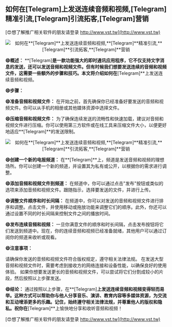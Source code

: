 ## **如何在**[Telegram]**上发送连续音频和视频,**[Telegram]**精准引流,**[Telegram]**引流拓客,**[Telegram]**营销**

[😍想了解推广相关软件的朋友请登录 http://www.vst.tw](http://www.vst.tw)

 <center><img src="https://vst.tw/MP4/tuiguang/png/2.png" alt="如何在**[Telegram]**上发送连续音频和视频,**[Telegram]**精准引流,**[Telegram]**引流拓客,**[Telegram]**营销"></center>

**😄概述：**
**[Telegram]**是一款功能强大的即时通讯应用程序，它不仅支持文字消息的发送，还可以发送音频和视频文件。但有时候我们想要发送连续的音频和视频文件，这需要一些额外的步骤和技巧。本文将介绍如何在**[Telegram]**上发送连续音频和视频。

**😄步骤：**

**😄准备音频和视频文件：**
在开始之前，首先确保你已经准备好要发送的音频和视频文件。你可以从手机的相册或其他媒体资源中选择文件。

**😄压缩音频和视频文件：**
为了确保连续发送的流畅性和快速加载，建议对音频和视频文件进行压缩。你可以使用第三方软件或在线工具来压缩文件大小，以便更好地适应**[Telegram]**的发送限制。

 <center><img src="https://vst.tw/MP4/tuiguang/png/3.png" alt="如何在**[Telegram]**上发送连续音频和视频,**[Telegram]**精准引流,**[Telegram]**引流拓客,**[Telegram]**营销"></center>

**😄创建一个新的电报频道：**
在**[Telegram]**上，频道是发送音频和视频的理想场所。你可以创建一个新的频道，并设置其为私有或公开，以根据你的需求进行调整。

**😄添加音频和视频文件到频道：**
在频道中，你可以通过点击"发布"按钮或类似的选项来添加音频和视频文件。跟随指示，选择要发送的文件，并进行上传。

**😄调整文件顺序和时长间隔：**
在频道中，你可以对发送的音频和视频文件进行排序和调整。点击文件，并使用移动或拖放功能来调整它们的顺序。此外，你还可以通过设置不同的时长间隔来控制文件之间的播放时间。

**😄发布连续音频和视频：**
一旦你满意文件的顺序和时长间隔，点击发布按钮将它们发送到频道中。现在，你的连续音频和视频已经准备就绪，其他用户可以通过订阅你的频道来收听或观看。

**😄注意事项：**

请确保你发送的音频和视频文件符合版权规定，遵守相关法律法规。
在发送大型音频和视频文件时，需要考虑到接收方的网络连接和设备性能，以确保良好的使用体验。
如果你想要发送更长的音频和视频文件，可以尝试将它们分割成较小的片段，然后按照以上步骤发送。

**😄结论：**
通过按照以上步骤，在**[Telegram]**上发送连续音频和视频变得轻而易举。这种方式可以帮助你与他人分享音乐、演讲、教育内容等多媒体资源，为交流和互动增添更多的乐趣。记住，始终遵守相关法律法规，并尊重他人的版权和隐私。祝你在**[Telegram]**上愉快地分享和收听音频和视频！

[😍想了解推广相关软件的朋友请登录 http://www.vst.tw](http://www.vst.tw)



